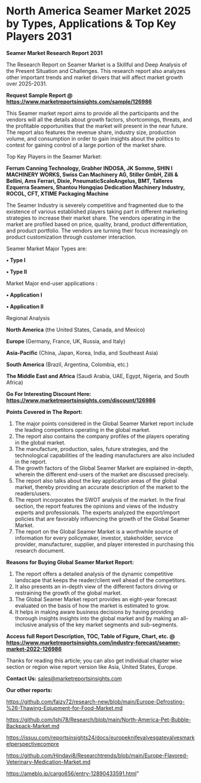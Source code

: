 # North America Seamer Market 2025 by Types, Applications & Top Key Players 2031

<strong>Seamer Market Research Report 2031</strong>

The Research Report on Seamer Market is a Skillful and Deep Analysis of the Present Situation and Challenges. This research report also analyzes other important trends and market drivers that will affect market growth over 2025-2031.

<strong>Request Sample Report @ <a href=https://www.marketreportsinsights.com/sample/126986>https://www.marketreportsinsights.com/sample/126986</a></strong>

This Seamer market report aims to provide all the participants and the vendors will all the details about growth factors, shortcomings, threats, and the profitable opportunities that the market will present in the near future. The report also features the revenue share, industry size, production volume, and consumption in order to gain insights about the politics to contest for gaining control of a large portion of the market share.

Top Key Players in the Seamer Market:

<strong>Ferrum Canning Technology, Grabher INDOSA, JK Somme, SHIN I MACHINERY WORKS, Swiss Can Machinery AG, Stiller GmbH, Zilli & Bellini, Ams Ferrari, Dixie, PneumaticScaleAngelus, BMT, Talleres Ezquerra Seamers, Shantou Hongqiao Dedication Machinery Industry, ROCOL, CFT, XTIME Packaging Machine</strong>

The Seamer Industry is severely competitive and fragmented due to the existence of various established players taking part in different marketing strategies to increase their market share. The vendors operating in the market are profiled based on price, quality, brand, product differentiation, and product portfolio. The vendors are turning their focus increasingly on product customization through customer interaction.

Seamer Market Major Types are:

<strong>• Type I

• Type II</strong>

Market Major end-user applications :

<strong>• Application I

• Application II</strong>

Regional Analysis

</u><strong><b>North America</b></strong> (the United States, Canada, and Mexico)

<strong><b>Europe </b></strong>(Germany, France, UK, Russia, and Italy)

<strong><b>Asia-Pacific</b></strong> (China, Japan, Korea, India, and Southeast Asia)

<strong><b>South America</b></strong> (Brazil, Argentina, Colombia, etc.)

<strong><b>The Middle East and Africa</b></strong> (Saudi Arabia, UAE, Egypt, Nigeria, and South Africa)

<strong>Go For Interesting Discount Here: <a href=https://www.marketreportsinsights.com/discount/126986>https://www.marketreportsinsights.com/discount/126986</a></strong>

<strong>Points Covered in The Report:</strong>
<ol>
  <li>The major points considered in the Global Seamer Market report include the leading competitors operating in the global market.</li>
  <li>The report also contains the company profiles of the players operating in the global market.</li>
  <li>The manufacture, production, sales, future strategies, and the technological capabilities of the leading manufacturers are also included in the report.</li>
  <li>The growth factors of the Global Seamer Market are explained in-depth, wherein the different end-users of the market are discussed precisely.</li>
  <li>The report also talks about the key application areas of the global market, thereby providing an accurate description of the market to the readers/users.</li>
  <li>The report incorporates the SWOT analysis of the market. In the final section, the report features the opinions and views of the industry experts and professionals. The experts analyzed the export/import policies that are favorably influencing the growth of the Global Seamer Market.</li>
  <li>The report on the Global Seamer Market is a worthwhile source of information for every policymaker, investor, stakeholder, service provider, manufacturer, supplier, and player interested in purchasing this research document.</li>
</ol>
<strong>Reasons for Buying Global Seamer Market Report:</strong>

<ol>
  <li>The report offers a detailed analysis of the dynamic competitive landscape that keeps the reader/client well ahead of the competitors.</li>
  <li>It also presents an in-depth view of the different factors driving or restraining the growth of the global market.</li>
  <li>The Global Seamer Market report provides an eight-year forecast evaluated on the basis of how the market is estimated to grow.</li>
  <li>It helps in making aware business decisions by having providing thorough insights insights into the global market and by making an all-inclusive analysis of the key market segments and sub-segments.</li>
</ol>
<strong>Access full Report Description, TOC, Table of Figure, Chart, etc. @ <a href=https://www.marketreportsinsights.com/industry-forecast/seamer-market-2022-126986>https://www.marketreportsinsights.com/industry-forecast/seamer-market-2022-126986</a></strong>


Thanks for reading this article; you can also get individual chapter wise section or region wise report version like Asia, United States, Europe.

<strong>Contact Us:</strong>
sales@marketreportsinsights.com

<strong>Our other reports:</strong>

<a href=https://github.com/faizy72/research-new/blob/main/Europe-Defrosting-%26-Thawing-Eqiupment-for-Food-Market.md>https://github.com/faizy72/research-new/blob/main/Europe-Defrosting-%26-Thawing-Eqiupment-for-Food-Market.md</a>

<a href=https://github.com/Ishi78/Research/blob/main/North-America-Pet-Bubble-Backpack-Market.md>https://github.com/Ishi78/Research/blob/main/North-America-Pet-Bubble-Backpack-Market.md</a>

<a href=https://issuu.com/reportsinsights24/docs/europeknifevalvesgatevalvesmarketperspectivecompre>https://issuu.com/reportsinsights24/docs/europeknifevalvesgatevalvesmarketperspectivecompre</a>

<a href=https://github.com/Hindavi8/Researchtrends/blob/main/Europe-Flavored-Veterinary-Medication-Market.md>https://github.com/Hindavi8/Researchtrends/blob/main/Europe-Flavored-Veterinary-Medication-Market.md</a>

<a href=https://ameblo.jp/cargo656/entry-12890433591.html>https://ameblo.jp/cargo656/entry-12890433591.html</a>"
